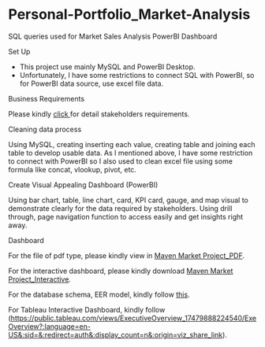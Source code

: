 # Personal-Portfolio_Market-Analysis
SQL queries used for Market Sales Analysis PowerBI Dashboard

Set Up
-  This project use mainly MySQL and PowerBI Desktop.
-  Unfortunately, I have some restrictions to connect SQL with PowerBI, so for PowerBI data source, use excel file data.



Business Requirements

Please kindly [click ](https://github.com/ingyinkhine1/Personal-Portfolio_Market-Analysis/blob/036ac963af00e6f5662eafb870d3dfd089725879/Stakeholders%20Requirements_Maven%20Market.docx) for detail stakeholders requirements.



Cleaning data process

Using MySQL, creating inserting each value, creating table and joining each table to develop usable data. As I mentioned above, I have some restriction to connect with PowerBI so I also used to clean excel file using some formula like concat, vlookup, pivot, etc. 


Create Visual Appealing Dashboard (PowerBI)

Using bar chart, table, line chart, card, KPI card, gauge, and map visual to demonstrate clearly for the data required by stakeholders. Using drill through, page navigation function to access easily and get insights right away.



Dashboard

For the file of pdf type, please kindly view in [Maven Market Project_PDF](https://github.com/ingyinkhine1/Personal-Portfolio_Market-Analysis/blob/036ac963af00e6f5662eafb870d3dfd089725879/Maven%20Market%20Project_PDF.pdf).

For the interactive dashboard, please kindly download [Maven Market Project_Interactive](https://github.com/ingyinkhine1/Personal-Portfolio_Market-Analysis/blob/036ac963af00e6f5662eafb870d3dfd089725879/Maven%20Market%20Project_Interactive.pbix).

For the database schema, EER model, kindly follow [this](https://github.com/ingyinkhine1/Personal-Portfolio_Market-Analysis/blob/036ac963af00e6f5662eafb870d3dfd089725879/EER%20Model_Pic.jpg).

For Tableau Interactive Dashboard, kindly follow (https://public.tableau.com/views/ExecutiveOverview_17479888224540/ExeOverview?:language=en-US&:sid=&:redirect=auth&:display_count=n&:origin=viz_share_link).



